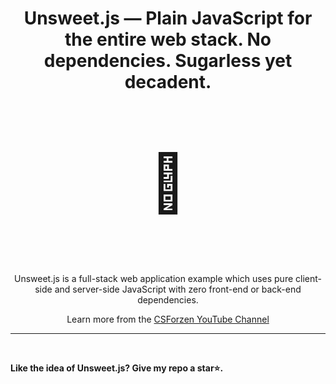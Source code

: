 <h1 align="center">Unsweet.js — Plain JavaScript for the entire web stack. No dependencies. Sugarless yet decadent. </h1>

<p align="center" style="font-size: 90px;">🍰</p>
<p align="center">
Unsweet.js is a full-stack web application example which uses pure client-side and server-side JavaScript with zero front-end or back-end dependencies.
</p>

<p align="center">
  Learn more from the <a href="https://www.youtube.com">CSForzen YouTube Channel</a>
</p>
<hr>
<br>

**Like the idea of Unsweet.js? Give my repo a star⭐.**
